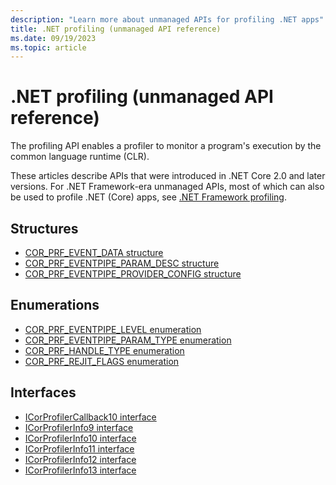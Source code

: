 ```yaml
---
description: "Learn more about unmanaged APIs for profiling .NET apps"
title: .NET profiling (unmanaged API reference)
ms.date: 09/19/2023
ms.topic: article
---
```

# .NET profiling (unmanaged API reference)

The profiling API enables a profiler to monitor a program's execution by the common language runtime (CLR).

These articles describe APIs that were introduced in .NET Core 2.0 and later versions. For .NET Framework-era unmanaged APIs, most of which can also be used to profile .NET (Core) apps, see [.NET Framework profiling](../../../framework/unmanaged-api/profiling/index.md).

## Structures

- [COR_PRF_EVENT_DATA structure](cor-prf-event-data-structure.md)
- [COR_PRF_EVENTPIPE_PARAM_DESC structure](cor-prf-eventpipe-param-desc-structure.md)
- [COR_PRF_EVENTPIPE_PROVIDER_CONFIG structure](cor-prf-eventpipe-provider-config-structure.md)

## Enumerations

- [COR_PRF_EVENTPIPE_LEVEL enumeration](cor-prf-eventpipe-level-enumeration.md)
- [COR_PRF_EVENTPIPE_PARAM_TYPE enumeration](cor-prf-eventpipe-param-type-enumeration.md)
- [COR_PRF_HANDLE_TYPE enumeration](cor-prf-handle-type-enumeration.md)
- [COR_PRF_REJIT_FLAGS enumeration](cor-prf-rejit-flags-enumeration.md)

## Interfaces

- [ICorProfilerCallback10 interface](icorprofilercallback10-interface.md)
- [ICorProfilerInfo9 interface](icorprofilerinfo9-interface.md)
- [ICorProfilerInfo10 interface](icorprofilerinfo10-interface.md)
- [ICorProfilerInfo11 interface](icorprofilerinfo11-interface.md)
- [ICorProfilerInfo12 interface](icorprofilerinfo12-interface.md)
- [ICorProfilerInfo13 interface](icorprofilerinfo13-interface.md)
